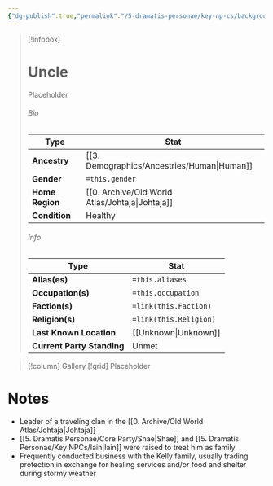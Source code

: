 ```yaml
---
{"dg-publish":true,"permalink":"/5-dramatis-personae/key-np-cs/background/uncle/","noteIcon":""}
---
```



> [!infobox]
> # Uncle
> Placeholder
> ###### Bio
> Type |  Stat |
> ---|---|
> **Ancestry** | [[3. Demographics/Ancestries/Human\|Human]] |
> **Gender** | `=this.gender` |
> **Home Region** | [[0. Archive/Old World Atlas/Johtaja\|Johtaja]] |
> **Condition** | Healthy |
> ###### Info
> Type |  Stat |
> ---|---|
> **Alias(es)** | `=this.aliases` |
> **Occupation(s)** | `=this.occupation` |
> **Faction(s)** | `=link(this.Faction)` |
> **Religion(s)** | `=link(this.Religion)` |
> **Last Known Location** | [[Unknown\|Unknown]] |
> **Current Party Standing** | Unmet |

> [!column] Gallery 
> [!grid] 
> Placeholder

# Notes

- Leader of a traveling clan in the [[0. Archive/Old World Atlas/Johtaja\|Johtaja]]
- [[5. Dramatis Personae/Core Party/Shae\|Shae]] and [[5. Dramatis Personae/Key NPCs/Iain\|Iain]] were raised to treat him as family
- Frequently conducted business with the Kelly family, usually trading protection in exchange for healing services and/or food and shelter during stormy weather 

